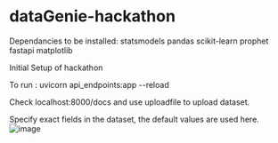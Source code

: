 # dataGenie-hackathon

Dependancies to be installed:
statsmodels
pandas
scikit-learn
prophet
fastapi
matplotlib

Initial Setup of hackathon

To run : uvicorn api_endpoints:app --reload

Check localhost:8000/docs and use uploadfile to upload dataset. 

Specify exact fields in the dataset, the default values are used here.
![image](https://user-images.githubusercontent.com/76225835/224473187-2c3dec1b-d9c6-47d3-b889-b65b5c317c5b.png)

